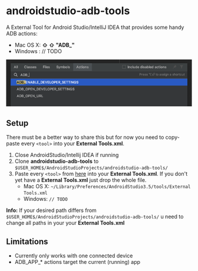 # androidstudio-adb-tools

A External Tool for Android Studio/IntelliJ IDEA that provides some handy ADB actions:

- Mac OS X: **⇧ ⇧ "ADB_"**
- Windows : // TODO

![Image of Yaktocat](https://github.com/nodes-android/androidstudio-adb-tools/blob/master/docs/readme_example.png)

## Setup

There must be a better way to share this but for now you need to copy-paste every `<tool>` into your **External Tools.xml**.

1. Close AndroidStudio/Intellij IDEA if running
2. Clone **androidstudio-adb-tools** to `$USER_HOME$/AndroidStudioProjects/androidstudio-adb-tools/`
3. Paste every `<tool>` from [here](https://github.com/nodes-android/androidstudio-adb-tools/blob/master/External%20Tools.xml) into your **External Tools.xml**. If you don't yet have a **External Tools.xml** just drop the whole file.
    - Mac OS X: `~/Library/Preferences/AndroidStudio3.5/tools/External Tools.xml`
    - Windows: `// TODO`

**Info:** If your desired path differs from `$USER_HOME$/AndroidStudioProjects/androidstudio-adb-tools/` u need to change all paths in your your **External Tools.xml**

## Limitations

- Currently only works with one connected device
- ADB_APP_* actions target the current (running) app

